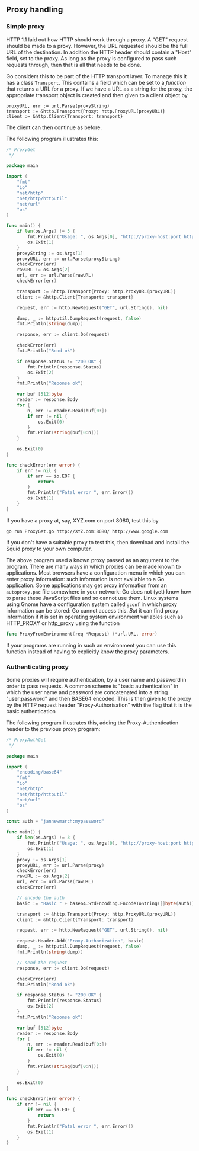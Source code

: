 ## Proxy handling

### Simple proxy

HTTP 1.1 laid out how HTTP should work through a proxy. A "GET" request should be made to a proxy. However, the URL requested should be the full URL of the destination. In addition the HTTP header should contain a "Host" field, set to the proxy. As long as the proxy is configured to pass such requests through, then that is all that needs to be done.

Go considers this to be part of the HTTP transport layer. To manage this it has a class `Transport`. This contains a field which can be set to a *function* that returns a URL for a proxy. If we have a URL as a string for the proxy, the appropriate transport object is created and then given to a client object by

```
proxyURL, err := url.Parse(proxyString)
transport := &http.Transport{Proxy: http.ProxyURL(proxyURL)}
client := &http.Client{Transport: transport}
``` 
  
The client can then continue as before.

The following program illustrates this:

```go
/* ProxyGet
 */

package main

import (
	"fmt"
	"io"
	"net/http"
	"net/http/httputil"
	"net/url"
	"os"
)

func main() {
	if len(os.Args) != 3 {
		fmt.Println("Usage: ", os.Args[0], "http://proxy-host:port http://host:port/page")
		os.Exit(1)
	}
	proxyString := os.Args[1]
	proxyURL, err := url.Parse(proxyString)
	checkError(err)
	rawURL := os.Args[2]
	url, err := url.Parse(rawURL)
	checkError(err)

	transport := &http.Transport{Proxy: http.ProxyURL(proxyURL)}
	client := &http.Client{Transport: transport}

	request, err := http.NewRequest("GET", url.String(), nil)

	dump, _ := httputil.DumpRequest(request, false)
	fmt.Println(string(dump))

	response, err := client.Do(request)

	checkError(err)
	fmt.Println("Read ok")

	if response.Status != "200 OK" {
		fmt.Println(response.Status)
		os.Exit(2)
	}
	fmt.Println("Reponse ok")

	var buf [512]byte
	reader := response.Body
	for {
		n, err := reader.Read(buf[0:])
		if err != nil {
			os.Exit(0)
		}
		fmt.Print(string(buf[0:n]))
	}

	os.Exit(0)
}

func checkError(err error) {
	if err != nil {
		if err == io.EOF {
			return
		}
		fmt.Println("Fatal error ", err.Error())
		os.Exit(1)
	}
}
```

If you have a proxy at, say, XYZ.com on port 8080, test this by

``` 
go run ProxyGet.go http://XYZ.com:8080/ http://www.google.com
``` 
  
If you don't have a suitable proxy to test this, then download and install the Squid proxy to your own computer.

The above program used a known proxy passed as an argument to the program. There are many ways in which proxies can be made known to applications. Most browsers have a configuration menu in which you can enter proxy information: such information is not available to a Go application. Some applications may get proxy information from an `autoproxy.pac` file somewhere in your network: Go does not (yet) know how to parse these JavaScript files and so cannot use them. Linux systems using Gnome have a configuration system called `gconf` in which proxy information can be stored: Go cannot access this. *But* it can find proxy information if it is set in operating system environment variables such as HTTP_PROXY or http_proxy using the function

```go    
func ProxyFromEnvironment(req *Request) (*url.URL, error)
```    
  
If your programs are running in such an environment you can use this function instead of having to explicitly know the proxy parameters.

### Authenticating proxy

Some proxies will require authentication, by a user name and password in order to pass requests. A common scheme is "basic authentication" in which the user name and password are concatenated into a string "user:password" and then BASE64 encoded. This is then given to the proxy by the HTTP request header "Proxy-Authorisation" with the flag that it is the basic authentication

The following program illustrates this, adding the Proxy-Authentication header to the previous proxy program:

```go
/* ProxyAuthGet
 */

package main

import (
	"encoding/base64"
	"fmt"
	"io"
	"net/http"
	"net/http/httputil"
	"net/url"
	"os"
)

const auth = "jannewmarch:mypassword"

func main() {
	if len(os.Args) != 3 {
		fmt.Println("Usage: ", os.Args[0], "http://proxy-host:port http://host:port/page")
		os.Exit(1)
	}
	proxy := os.Args[1]
	proxyURL, err := url.Parse(proxy)
	checkError(err)
	rawURL := os.Args[2]
	url, err := url.Parse(rawURL)
	checkError(err)

	// encode the auth
	basic := "Basic " + base64.StdEncoding.EncodeToString([]byte(auth))

	transport := &http.Transport{Proxy: http.ProxyURL(proxyURL)}
	client := &http.Client{Transport: transport}

	request, err := http.NewRequest("GET", url.String(), nil)

	request.Header.Add("Proxy-Authorization", basic)
	dump, _ := httputil.DumpRequest(request, false)
	fmt.Println(string(dump))

	// send the request
	response, err := client.Do(request)

	checkError(err)
	fmt.Println("Read ok")

	if response.Status != "200 OK" {
		fmt.Println(response.Status)
		os.Exit(2)
	}
	fmt.Println("Reponse ok")

	var buf [512]byte
	reader := response.Body
	for {
		n, err := reader.Read(buf[0:])
		if err != nil {
			os.Exit(0)
		}
		fmt.Print(string(buf[0:n]))
	}

	os.Exit(0)
}

func checkError(err error) {
	if err != nil {
		if err == io.EOF {
			return
		}
		fmt.Println("Fatal error ", err.Error())
		os.Exit(1)
	}
}
```

